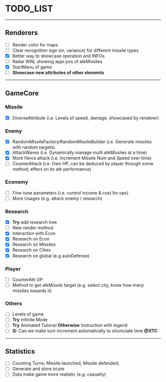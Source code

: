 # TODO_LIST

---

## Renderers

- [ ] Render color for maps
- [ ] Clear recognition sign (or, variance) for different missile types
- [x] Better way to showcase operation and INFOs
- [ ] Radar WIN, showing appr.pos of atkMissiles
- [x] StartMenu of game
- [ ] **Showcase new attributes of other elements**

---

## GameCore

### Missile

- [x] DiverseAttribute (i.e. Levels of speed, damage, showcased by renderer)

### Enemy

- [x] RandomMissileFactory/RandomMissileBuilder (i.e. Generate missiles with random targets)
- [x] AttackWaves (i.e. Dynamically manage multi atkMissiles at a time)
- [x] More fierce attack (i.e. Increment Missile Num and Speed over time)
- [ ] CounterAttack (i.e. Own HP, can be deduced by player through some method, effect on its atk performance)

### Economy

- [ ] Fine-tune parameters (i.e. control income & cost for ops)
- [ ] More Usages (e.g. attack enemy / research)

### Research

- [x] **Try** add research tree
- [ ] New render method
- [x] Interaction with Econ
- [x] Research on Econ
- [x] Research on Missiles
- [x] Research on Cities
- [x] Research on global (e.g autoDefense)

### Player

- [ ] CounterAtk OP
- [ ] Method to get atkMissile target (e.g. select city, know how many missiles towards it)

### Others

- [ ] Levels of game
- [ ] **Try** Infinite Mode
- [ ] **Try** Animated Tutorial **Otherwise** Instruction with legend
- [ ] **Q:** Can we make turn increment automatically to situmulate time **@XTC**

---

## Statistics

- [ ] Counting Turns; Missile launched; Missile defended;
- [ ] Generate and store score
- [ ] Data make game more realistic (e.g. casualty)
